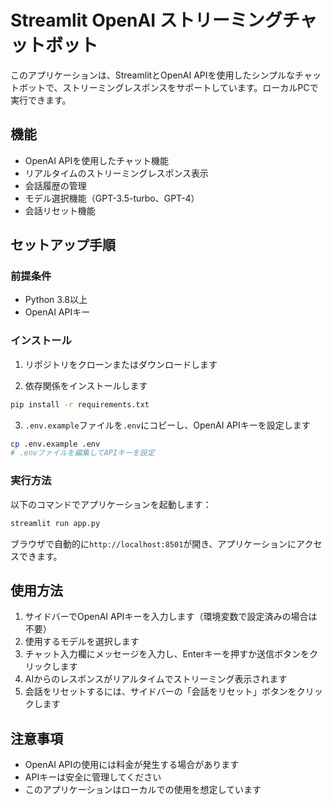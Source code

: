 # Streamlit OpenAI ストリーミングチャットボット

このアプリケーションは、StreamlitとOpenAI APIを使用したシンプルなチャットボットで、ストリーミングレスポンスをサポートしています。ローカルPCで実行できます。

## 機能

- OpenAI APIを使用したチャット機能
- リアルタイムのストリーミングレスポンス表示
- 会話履歴の管理
- モデル選択機能（GPT-3.5-turbo、GPT-4）
- 会話リセット機能

## セットアップ手順

### 前提条件

- Python 3.8以上
- OpenAI APIキー

### インストール

1. リポジトリをクローンまたはダウンロードします

2. 依存関係をインストールします
```bash
pip install -r requirements.txt
```

3. `.env.example`ファイルを`.env`にコピーし、OpenAI APIキーを設定します
```bash
cp .env.example .env
# .envファイルを編集してAPIキーを設定
```

### 実行方法

以下のコマンドでアプリケーションを起動します：
```bash
streamlit run app.py
```

ブラウザで自動的に`http://localhost:8501`が開き、アプリケーションにアクセスできます。

## 使用方法

1. サイドバーでOpenAI APIキーを入力します（環境変数で設定済みの場合は不要）
2. 使用するモデルを選択します
3. チャット入力欄にメッセージを入力し、Enterキーを押すか送信ボタンをクリックします
4. AIからのレスポンスがリアルタイムでストリーミング表示されます
5. 会話をリセットするには、サイドバーの「会話をリセット」ボタンをクリックします

## 注意事項

- OpenAI APIの使用には料金が発生する場合があります
- APIキーは安全に管理してください
- このアプリケーションはローカルでの使用を想定しています
